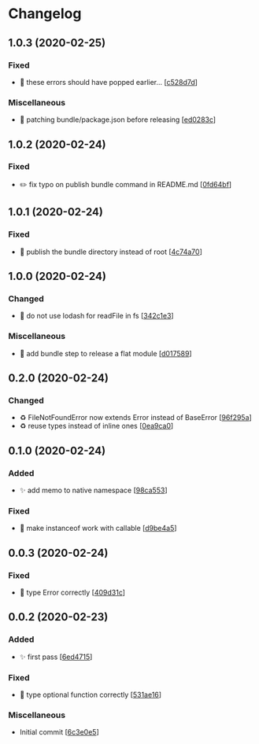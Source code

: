 # Changelog

<a name="1.0.3"></a>
## 1.0.3 (2020-02-25)

### Fixed

- 💚 these errors should have popped earlier... [[c528d7d](https://github.com/romainPrignon/utils/commit/c528d7d5e792fd69d032070b30522600d49beac9)]

### Miscellaneous

-  👷 patching bundle/package.json before releasing [[ed0283c](https://github.com/romainPrignon/utils/commit/ed0283caacca314eba0d073d22fc6a3bf47314b1)]


<a name="1.0.2"></a>
## 1.0.2 (2020-02-24)

### Fixed

- ✏️ fix typo on publish bundle command in README.md [[0fd64bf](https://github.com/romainPrignon/utils/commit/0fd64bfd858c9854eb1c586fed83520ed042bc5b)]


<a name="1.0.1"></a>
## 1.0.1 (2020-02-24)

### Fixed

- 💚 publish the bundle directory instead of root [[4c74a70](https://github.com/romainPrignon/utils/commit/4c74a70a57dcfef7fbc6e96881168004058768fd)]


<a name="1.0.0"></a>
## 1.0.0 (2020-02-24)

### Changed

- 🎨 do not use lodash for readFile in fs [[342c1e3](https://github.com/romainPrignon/utils/commit/342c1e34fe21ae2449ddc2a0557e828f9f10e223)]

### Miscellaneous

-  👷 add bundle step to release a flat module [[d017589](https://github.com/romainPrignon/utils/commit/d017589f526ce8f15fa35c120b800f73866f52a6)]


<a name="0.2.0"></a>
## 0.2.0 (2020-02-24)

### Changed

- ♻️ FileNotFoundError now extends Error instead of BaseError [[96f295a](https://github.com/romainPrignon/utils/commit/96f295a5736b1095a595189f17b4ed9567bb4eaa)]
- ♻️ reuse types instead of inline ones [[0ea9ca0](https://github.com/romainPrignon/utils/commit/0ea9ca0d703ac931f5dddd4064538d0301c57afb)]


<a name="0.1.0"></a>
## 0.1.0 (2020-02-24)

### Added

- ✨ add memo to native namespace [[98ca553](https://github.com/romainPrignon/utils/commit/98ca5530076900293a54e5885f66405ca92d509b)]

### Fixed

- 🐛 make instanceof work with callable [[d9be4a5](https://github.com/romainPrignon/utils/commit/d9be4a507c727914c593004ef575786c1699f97d)]


<a name="0.0.3"></a>
## 0.0.3 (2020-02-24)

### Fixed

- 🐛 type Error correctly [[409d31c](https://github.com/romainPrignon/utils/commit/409d31ced5d7a07ccf211e3f041b6fa1a95cb641)]


<a name="0.0.2"></a>
## 0.0.2 (2020-02-23)

### Added

- ✨ first pass [[6ed4715](https://github.com/romainPrignon/utils/commit/6ed47154c58811a5ef6bb8a6206f4f4d955ec069)]

### Fixed

- 🐛 type optional function correctly [[531ae16](https://github.com/romainPrignon/utils/commit/531ae16f8b13754f64c3dcc9393da26d06e69cbd)]

### Miscellaneous

-  Initial commit [[6c3e0e5](https://github.com/romainPrignon/utils/commit/6c3e0e5b946fead0ce36044659cd8325b9731f27)]


